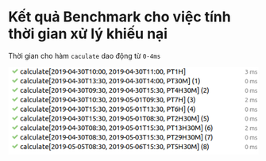 # Kết quả Benchmark cho việc tính thời gian xử lý khiếu nại

Thời gian cho hàm `caculate` dao động từ `0-4ms`

<div align="center">
    <img src="../images/sla.png" alt="...">
</div>